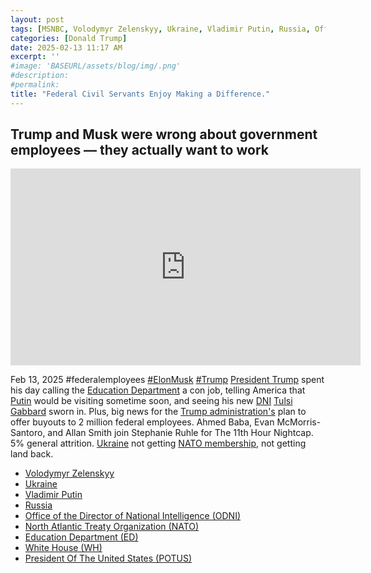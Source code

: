 ```yaml
---
layout: post
tags: [MSNBC, Volodymyr Zelenskyy, Ukraine, Vladimir Putin, Russia, Office of the Director of National Intelligence (ODNI), North Atlantic Treaty Organization (NATO), Education Department (ED), White House (WH), President Of The United States (POTUS), politics]
categories: [Donald Trump]
date: 2025-02-13 11:17 AM
excerpt: ''
#image: 'BASEURL/assets/blog/img/.png'
#description:
#permalink:
title: "Federal Civil Servants Enjoy Making a Difference."
---
```



## Trump and Musk were wrong about government employees — they actually want to work

<iframe width="560" height="315" src="https://www.youtube.com/embed/kF1Dunfk_ko?si=7-C_fWbHM7cxwWdh" title="YouTube video player" frameborder="0" allow="accelerometer; autoplay; clipboard-write; encrypted-media; gyroscope; picture-in-picture; web-share" referrerpolicy="strict-origin-when-cross-origin" allowfullscreen></iframe>

Feb 13, 2025  #federalemployees [#ElonMusk](https://x.com/,elonmusk/) [#Trump](https://www.whitehouse.gov/)
[President Trump](https://www.whitehouse.gov/) spent his day calling the [Education Department](https://www.ed.gov/) a con job, telling America that [Putin](http://kremlin.ru/) would be visiting sometime soon, and seeing his new [DNI](https://dni.gov/) [Tulsi Gabbard]() sworn in. Plus, big news for the [Trump administration's](https://www.whitehouse.gov/) plan to offer buyouts to 2 million federal employees. Ahmed Baba, Evan McMorris-Santoro, and Allan Smith join Stephanie Ruhle for The 11th Hour Nightcap.
5% general attrition. [Ukraine](https://www.gov.ua/) not getting [NATO membership](https://www.nato.int/), not getting land back. 

- [Volodymyr Zelenskyy](https://www.president.gov.ua/)
- [Ukraine](https://www.gov.ua/)
- [Vladimir Putin](http://kremlin.ru/)
- [Russia](http://government.ru/)
- [Office of the Director of National Intelligence (ODNI)](https://www.dni.gov/)
- [North Atlantic Treaty Organization (NATO)](https://www.nato.int/)
- [Education Department (ED)](https://www.ed.gov/)
- [White House (WH)](https://www.whitehouse.gov/)
- [President Of The United States (POTUS)](https://www.whitehouse.gov/)

